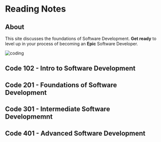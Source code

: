 # Reading Notes

## About
This site discusses the foundations of Software Development. **Get ready** to level up in your process of becoming an **Epic** Software Developer.

![coding](christina-wocintechchat-com-L85a1k-XqH8-unsplash.jpg)

## **Code 102** - Intro to Software Development 

## **Code 201** - Foundations of Software Development

## **Code 301** - Intermediate Software Developmemnt

## **Code 401** - Advanced Software Development
